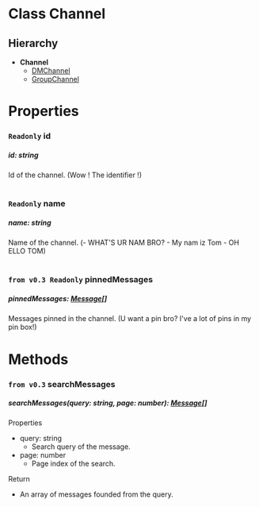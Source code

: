# **Class Channel**

## Hierarchy
- **Channel**
  - [DMChannel](/docs/Classes/DMChannel.md)
  - [GroupChannel](/docs/Classes/GroupChannel.md)

# Properties

### `Readonly` **id**
##### id: string
Id of the channel. (Wow ! The identifier !)

#

### `Readonly` **name**
##### name: string
Name of the channel. (- WHAT'S UR NAM BRO? - My nam iz Tom - OH ELLO TOM)

#

### `from v0.3 Readonly` **pinnedMessages**
##### pinnedMessages: [Message](/docs/Classes/Message.md)[]
Messages pinned in the channel. (U want a pin bro? I've a lot of pins in my pin box!)

#
# Methods

### `from v0.3` **searchMessages**
##### searchMessages(query: string, page: number): [Message](/docs/Classes/Message.md)[]
Properties
- query: string
  - Search query of the message.
- page: number
  - Page index of the search.

Return
  - An array of messages founded from the query.